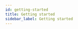 ```yaml
---
id: getting-started
title: Getting started
sidebar_label: Getting started
---
```


<meta http-equiv="Content-Type" content="text/html charset=utf-8"/>
<!-- importing React -->
<script src="https://unpkg.com/react@15/dist/react.js"></script>
<!-- importing React-Dom -->
<script src="https://unpkg.com/react-dom@15/dist/react-dom.js"></script>
<!-- importing babel for jsx -->
<script src=" https://unpkg.com/babel-standalone@6/babel.min.js"></script>
<!-- importing the remarkable plugin -->
<script src="https://cdnjs.cloudflare.com/ajax/libs/remarkable/1.7.1/remarkable.js"></script>
<!-- importing getting started page custom css file -->
<link href="/css/getting-started.css" rel="stylesheet">

<div id="gettingStarted">
  <script type="text/jsx" src="/jsx/gettingStarted.jsx"></script>
</div>